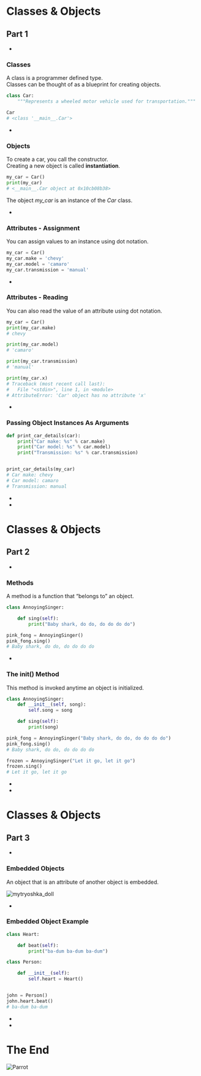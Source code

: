 # Classes & Objects 
## Part 1

-

### Classes

A class is a programmer defined type.  
Classes can be thought of as a blueprint for creating objects.

```python
class Car:
    """Represents a wheeled motor vehicle used for transportation."""

Car
# <class '__main__.Car'>
```

-

### Objects

To create a car, you call the constructor.  
Creating a new object is called **instantiation**.  

```python
my_car = Car()
print(my_car)
# <__main__.Car object at 0x10cb08b38>
```

The object *my_car* is an instance of the *Car* class.  

-

### Attributes - Assignment

You can assign values to an instance using dot notation.

```python
my_car = Car()
my_car.make = 'chevy'
my_car.model = 'camaro'
my_car.transmission = 'manual'
```

-

### Attributes - Reading

You can also read the value of an attribute using dot notation.

```python
my_car = Car()
print(my_car.make)
# chevy

print(my_car.model)
# 'camaro'

print(my_car.transmission)
# 'manual'

print(my_car.x)
# Traceback (most recent call last):
#   File "<stdin>", line 1, in <module>
# AttributeError: 'Car' object has no attribute 'x'
```

-

### Passing Object Instances As Arguments

```python
def print_car_details(car):
    print("Car make: %s" % car.make)
    print("Car model: %s" % car.model)
    print("Transmission: %s" % car.transmission)


print_car_details(my_car)
# Car make: chevy
# Car model: camaro
# Transmission: manual
```

-
-

# Classes & Objects 
## Part 2

-

### Methods 

A method is a function that “belongs to” an object.  

```python
class AnnoyingSinger:

    def sing(self):
        print("Baby shark, do do, do do do do")

pink_fong = AnnoyingSinger()
pink_fong.sing()
# Baby shark, do do, do do do do
```

-

### The __init__() Method

This method is invoked anytime an object is initialized.

```python
class AnnoyingSinger:
    def __init__(self, song):
        self.song = song

    def sing(self):
        print(song)

pink_fong = AnnoyingSinger("Baby shark, do do, do do do do")
pink_fong.sing()
# Baby shark, do do, do do do do

frozen = AnnoyingSinger("Let it go, let it go")
frozen.sing()
# Let it go, let it go
```

-
-

# Classes & Objects 
## Part 3

-

### Embedded Objects

An object that is an attribute of another object is embedded.

![mytryoshka_doll](img/matryoshka_doll.JPG)

-

### Embedded Object Example 

```python
class Heart:

    def beat(self):
        print("ba-dum ba-dum ba-dum")

class Person:

    def __init__(self):
        self.heart = Heart()


john = Person()
john.heart.beat()
# ba-dum ba-dum
```

-
-


# The End

![Parrot](img/parrot.jpg)